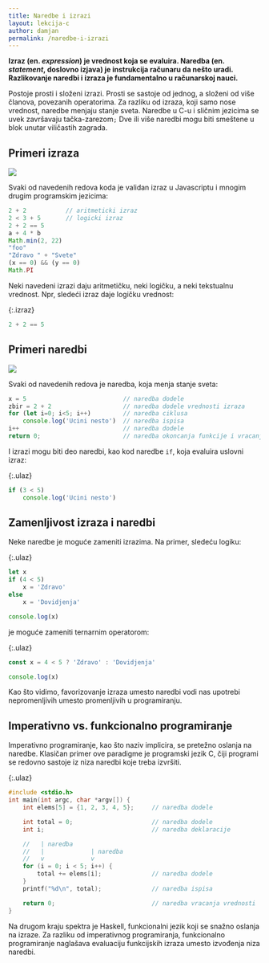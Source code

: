 ```yaml
---
title: Naredbe i izrazi
layout: lekcija-c
author: damjan
permalink: /naredbe-i-izrazi
---
```


**Izraz (en. *expression*) je vrednost koja se evaluira. Naredba (en. *statement*, doslovno izjava) je instrukcija računaru da nešto uradi. Razlikovanje naredbi i izraza je fundamentalno u računarskoj nauci.**

Postoje prosti i složeni izrazi. Prosti se sastoje od jednog, a složeni od više članova, povezanih operatorima. Za razliku od izraza, koji samo nose vrednost, naredbe menjaju stanje sveta. Naredbe u C-u i sličnim jezicima se uvek završavaju tačka-zarezom`;` Dve ili više naredbi mogu biti smeštene u blok unutar viličastih zagrada.

## Primeri izraza

![](https://upload.wikimedia.org/wikipedia/commons/thumb/f/f5/A_laughing_face_%28left%29_and_a_face_expressing_acute_pain_%28rig_Wellcome_V0009322.jpg/640px-A_laughing_face_%28left%29_and_a_face_expressing_acute_pain_%28rig_Wellcome_V0009322.jpg)

Svaki od navedenih redova koda je validan izraz u Javascriptu i mnogim drugim programskim jezicima:

```js
2 + 2           // aritmeticki izraz
2 < 3 + 5       // logicki izraz
2 + 2 == 5
a + 4 * b
Math.min(2, 22)
"foo"
"Zdravo " + "Svete"
(x == 0) && (y == 0)
Math.PI
```

Neki navedeni izrazi daju aritmetičku, neki logičku, a neki tekstualnu vrednost. Npr, sledeći izraz daje logičku vrednost:

{:.izraz}
```js
2 + 2 == 5
```

## Primeri naredbi

![](https://cdn-images-1.medium.com/max/600/1*MTUk6ZzoBT6dLREixC6cKA.png)

Svaki od navedenih redova je naredba, koja menja stanje sveta:

```js
x = 5                           // naredba dodele
zbir = 2 + 2                    // naredba dodele vrednosti izraza
for (let i=0; i<5; i++)         // naredba ciklusa
    console.log('Ucini nesto')  // naredba ispisa
i++                             // naredba dodele
return 0;                       // naredba okoncanja funkcije i vracanja vrednosti
```

I izrazi mogu biti deo naredbi, kao kod naredbe `if`, koja evaluira uslovni izraz:

{:.ulaz}
```js
if (3 < 5)
    console.log('Ucini nesto')
```

## Zamenljivost izraza i naredbi

Neke naredbe je moguće zameniti izrazima. Na primer, sledeću logiku:

{:.ulaz}
```js
let x
if (4 < 5) 
    x = 'Zdravo' 
else
    x = 'Dovidjenja'

console.log(x)
```

je moguće zameniti ternarnim operatorom:

{:.ulaz}
```js
const x = 4 < 5 ? 'Zdravo' : 'Dovidjenja'

console.log(x)
```

Kao što vidimo, favorizovanje izraza umesto naredbi vodi nas upotrebi nepromenljivih umesto promenljivih u programiranju.

## Imperativno vs. funkcionalno programiranje

Imperativno programiranje, kao što naziv implicira, se pretežno oslanja na naredbe. Klasičan primer ove paradigme je programski jezik C, čiji programi se redovno sastoje iz niza naredbi koje treba izvršiti.

{:.ulaz}
```c
#include <stdio.h>
int main(int argc, char *argv[]) {
    int elems[5] = {1, 2, 3, 4, 5};     // naredba dodele

    int total = 0;                      // naredba dodele
    int i;                              // naredba deklaracije

    //   | naredba
    //   |             | naredba
    //   v             v
    for (i = 0; i < 5; i++) {
        total += elems[i];              // naredba dodele
    }
    printf("%d\n", total);              // naredba ispisa

    return 0;                           // naredba vracanja vrednosti
}
```

Na drugom kraju spektra je Haskell, funkcionalni jezik koji se snažno oslanja na izraze. Za razliku od imperativnog programiranja, funkcionalno programiranje naglašava evaluaciju funkcijskih izraza umesto izvođenja niza naredbi.